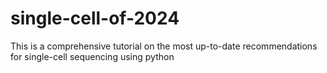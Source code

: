 # single-cell-of-2024
This is a comprehensive tutorial on the most up-to-date recommendations for single-cell sequencing using python
